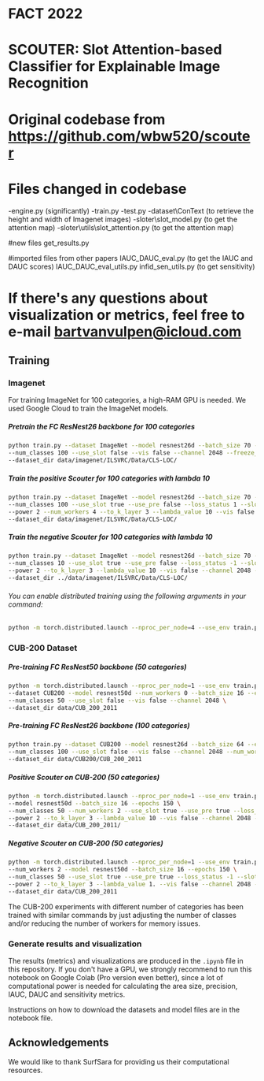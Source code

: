 

# FACT 2022
# SCOUTER: Slot Attention-based Classifier for Explainable Image Recognition 


# Original codebase from https://github.com/wbw520/scouter
# Files changed in codebase 
-engine.py (significantly)
-train.py
-test.py
-dataset\ConText (to retrieve the height and width of Imagenet images)
-sloter\slot_model.py (to get the attention map)
-sloter\utils\slot_attention.py (to get the attention map)

#new files
get_results.py

#imported files from other papers
IAUC_DAUC_eval.py (to get the IAUC and DAUC scores)
IAUC_DAUC_eval_utils.py
infid_sen_utils.py (to get sensitivity)



# If there's any questions about visualization or metrics, feel free to e-mail bartvanvulpen@icloud.com


## Training

### Imagenet

For training ImageNet for 100 categories, a high-RAM GPU is needed. We used Google Cloud
to train the ImageNet models.

##### Pretrain the FC ResNest26 backbone for 100 categories

```bash
python train.py --dataset ImageNet --model resnest26d --batch_size 70 --epochs 20 \
--num_classes 100 --use_slot false --vis false --channel 2048 --freeze_layers 0 \
--dataset_dir data/imagenet/ILSVRC/Data/CLS-LOC/
```

##### Train the positive Scouter for 100 categories with lambda 10

```bash
python train.py --dataset ImageNet --model resnest26d --batch_size 70 --epochs 20 \
--num_classes 100 --use_slot true --use_pre false --loss_status 1 --slots_per_class 1 --output_dir lambda_3/ \
--power 2 --num_workers 4 --to_k_layer 3 --lambda_value 10 --vis false --channel 2048 --freeze_layers 0 \
--dataset_dir data/imagenet/ILSVRC/Data/CLS-LOC/
```

##### Train the negative Scouter for 100 categories with lambda 10

```bash
python train.py --dataset ImageNet --model resnest26d --batch_size 70 --epochs 20 \
--num_classes 10 --use_slot true --use_pre false --loss_status -1 --slots_per_class 1 \
--power 2 --to_k_layer 3 --lambda_value 10 --vis false --channel 2048 --freeze_layers 0 \
--dataset_dir ../data/imagenet/ILSVRC/Data/CLS-LOC/
```

###### You can enable distributed training using the following arguments in your command:

```bash
python -m torch.distributed.launch --nproc_per_node=4 --use_env train.py --world_size 4
```



### CUB-200 Dataset

##### Pre-training FC ResNest50 backbone (50 categories)
```bash
python -m torch.distributed.launch --nproc_per_node=1 --use_env train.py --world_size 1 
--dataset CUB200 --model resnest50d --num_workers 0 --batch_size 16 --epochs 150 \
--num_classes 50 --use_slot false --vis false --channel 2048 \
--dataset_dir data/CUB_200_2011
```

##### Pre-training FC ResNest26 backbone (100 categories)

```bash
python train.py --dataset CUB200 --model resnest26d --batch_size 64 --epochs 150 \
--num_classes 100 --use_slot false --vis false --channel 2048 --num_workers 4 \
--dataset_dir data/CUB200/CUB_200_2011
```

##### Positive Scouter on CUB-200 (50 categories)

```bash
python -m torch.distributed.launch --nproc_per_node=1 --use_env train.py --world_size 1 --dataset CUB200 \
--model resnest50d --batch_size 16 --epochs 150 \
--num_classes 50 --num_workers 2 --use_slot true --use_pre true --loss_status 1 --slots_per_class 5 \
--power 2 --to_k_layer 3 --lambda_value 10 --vis false --channel 2048 --freeze_layers 2 \
--dataset_dir data/CUB_200_2011/
```

##### Negative Scouter on CUB-200 (50 categories)

```bash
python -m torch.distributed.launch --nproc_per_node=1 --use_env train.py --world_size 1 --dataset CUB200 \
--num_workers 2 --model resnest50d --batch_size 16 --epochs 150 \
--num_classes 50 --use_slot true --use_pre true --loss_status -1 --slots_per_class 3 \
--power 2 --to_k_layer 3 --lambda_value 1. --vis false --channel 2048 --freeze_layers 2 \
--dataset_dir data/CUB_200_2011
```

The CUB-200 experiments with different number of categories has been trained with
similar commands by just adjusting the number of classes and/or reducing the number of workers for memory issues.

### Generate results and visualization

The results (metrics) and visualizations are produced in the ```.ipynb``` file in this repository. 
If you don't have a GPU, 
we strongly recommend to run this notebook on Google Colab (Pro version even better),
since a lot of computational power is needed for calculating the area size, precision, IAUC, DAUC and sensitivity metrics.

Instructions on how to download the datasets and model files are in the notebook file.

## Acknowledgements
We would like to thank SurfSara for providing us their computational resources.